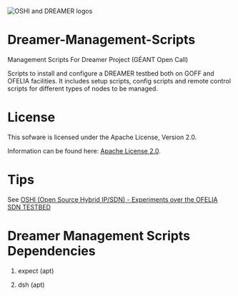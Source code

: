 ![OSHI and DREAMER logos](http://netgroup.uniroma2.it/twiki/pub/Oshi/WebHome/dreamer-oshi-logo-github.png "http://netgroup.uniroma2.it/OSHI")

Dreamer-Management-Scripts
=====================

Management Scripts For Dreamer Project (GÉANT Open Call)

Scripts to install and configure a DREAMER testbed both on GOFF and OFELIA facilities. It includes setup scripts, config scripts and remote control scripts for different types of nodes to be managed.

License
=======

This sofware is licensed under the Apache License, Version 2.0.

Information can be found here:
 [Apache License 2.0](http://www.apache.org/licenses/LICENSE-2.0).

Tips
==============

See [OSHI (Open Source Hybrid IP/SDN) - Experiments over the OFELIA SDN TESTBED](http://netgroup.uniroma2.it/twiki/pub/Oshi/WebHome/ofelia-experiment.pdf)

Dreamer Management Scripts Dependencies
=============================

1) expect (apt)

2) dsh (apt)
